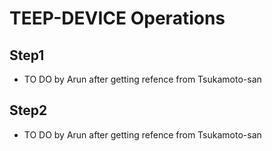 # TEEP-DEVICE Operations

## Step1
- TO DO by Arun after getting refence from Tsukamoto-san

## Step2
- TO DO by Arun after getting refence from Tsukamoto-san
